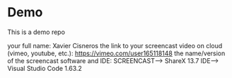 # Demo
This is a demo repo

your full name: Xavier Cisneros
the link to your screencast video on cloud (vimeo, youtube, etc.): https://vimeo.com/user165118148
the name/version of the screencast software and IDE:       SCREENCAST--> ShareX 13.7   IDE--> Visual Studio Code 1.63.2
